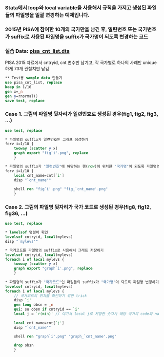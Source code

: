 ### Stata에서 loop와 local variable을 사용해서 규칙을 가지고 생성된 파일들의 파일명을 일괄 변경하는 예제입니다.

### 2015년 PISA에 참여한 10개의 국가만을 남긴 후, 일련번호 또는 국가번호가 suffix로 사용된 파일명을 suffix가 국가명이 되도록 변경하는 코드

### 실습 Data: [pisa_cnt_list.dta](https://github.com/jaesungc/Stata-Frequent-Code/blob/master/data/pisa_cnt_list.dta)
PISA 2015 자료에서 cntryid, cnt 변수만 남기고, 각 국가별로 하나의 사례만 unique하게 73개 관찰치만 남김


```stata
** Test용 sample data 만들기
use pisa_cnt_list, replace
keep in 1/10
gen x=_n
gen y=rnormal()
save test, replace
```

### Case 1. 그림의 파일명 뒷자리가 일련번호로 생성된 경우(fig1, fig2, fig3, ...)
```stata
use test, replace

* 파일명의 suffix가 일련번호인 그래프 생성하기
forv i=1/10 {
	twoway (scatter y x)
	graph export "fig`i'.png", replace
	}

* 파일명의 suffix가 "일련번호"에 해당하는 행(row)에 위치한 "국가명"이 되도록 파일명의 suffix 변경하기
forv i=1/10 {
	local cnt_name=cnt[`i']
	disp "`cnt_name'"
	
	shell ren "fig`i'.png" "fig_`cnt_name'.png"
	}
```

### Case 2. 그림의 파일명 뒷자리가 국가 코드로 생성된 경우(fig8, fig12, fig36, ...)
```stata
use test, replace

* levelsof 명령어 확인
levelsof cntryid, local(mylevs)
disp "`mylevs'"

* 국가코드를 파일명의 suffix로 사용해서 그래프 저장하기
levelsof cntryid, local(mylevs)
foreach i of local mylevs {
	twoway (scatter y x)
	graph export "graph`i'.png", replace
	}
	
* 파일명의 suffix가 "국가코드"인 파일들의 suffix가 "국가명"이 되도록 파일명 변경하기
levelsof cntryid, local(mylevs)
foreach i of local mylevs {
	// 국가코드의 위치를 확인하기 위한 trick
	disp `i'
	gen long obsn = _n 
	qui: su obsn if cntryid == `i' 
	local j = `r(min)' // 여기서 local j로 저장한 숫자가 해당 국가의 code와 name을 가진 행(row)의 위치
	
	local cnt_name=cnt[`j'] 
	disp "`cnt_name'"
	
	shell ren "graph`i'.png" "graph_`cnt_name'.png"

	drop obsn
	}
```
	

